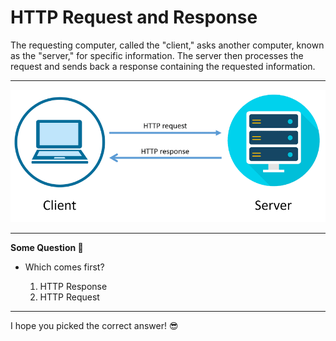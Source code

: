 # HTTP Request and Response

The requesting computer, called the "client," asks another computer, known as the "server," for specific information. The server then processes the request and sends back a response containing the requested information.

---

<img src="http.png" alt="HTTP Request and Response"/>

---

**Some Question 🤔**

- Which comes first?

    1. HTTP Response
    2. HTTP Request

---

I hope you picked the correct answer! 😎